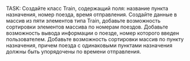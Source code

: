 TASK: Создайте класс Train, содержащий поля: название пункта назначения, номер поезда, время отправления.
      Создайте данные в массив из пяти элементов типа Train, добавьте возможность сортировки элементов массива по
      номерам поездов. Добавьте возможность вывода информации о поезде, номер которого введен пользователем.
      Добавьте возможность сортировки массив по пункту назначения, причем поезда с одинаковыми пунктами
      назначения должны быть упорядочены по времени отправления.